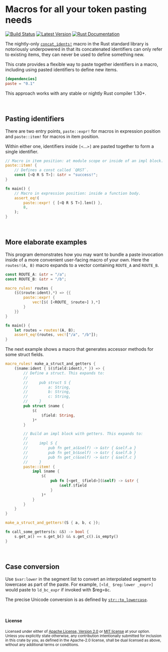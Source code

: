 Macros for all your token pasting needs
=======================================

[![Build Status](https://api.travis-ci.org/dtolnay/paste.svg?branch=master)](https://travis-ci.org/dtolnay/paste)
[![Latest Version](https://img.shields.io/crates/v/paste.svg)](https://crates.io/crates/paste)
[![Rust Documentation](https://img.shields.io/badge/api-rustdoc-blue.svg)](https://docs.rs/paste)

The nightly-only [`concat_idents!`] macro in the Rust standard library is
notoriously underpowered in that its concatenated identifiers can only refer to
existing items, they can never be used to define something new.

[`concat_idents!`]: https://doc.rust-lang.org/std/macro.concat_idents.html

This crate provides a flexible way to paste together identifiers in a macro,
including using pasted identifiers to define new items.

```toml
[dependencies]
paste = "0.1"
```

This approach works with any stable or nightly Rust compiler 1.30+.

<br>

## Pasting identifiers

There are two entry points, `paste::expr!` for macros in expression position and
`paste::item!` for macros in item position.

Within either one, identifiers inside `[<`...`>]` are pasted together to form a
single identifier.

```rust
// Macro in item position: at module scope or inside of an impl block.
paste::item! {
    // Defines a const called `QRST`.
    const [<Q R S T>]: &str = "success!";
}

fn main() {
    // Macro in expression position: inside a function body.
    assert_eq!(
        paste::expr! { [<Q R S T>].len() },
        8,
    );
}
```

<br>

## More elaborate examples

This program demonstrates how you may want to bundle a paste invocation inside
of a more convenient user-facing macro of your own. Here the `routes!(A, B)`
macro expands to a vector containing `ROUTE_A` and `ROUTE_B`.

```rust
const ROUTE_A: &str = "/a";
const ROUTE_B: &str = "/b";

macro_rules! routes {
    ($($route:ident),*) => {{
        paste::expr! {
            vec![$( [<ROUTE_ $route>] ),*]
        }
    }}
}

fn main() {
    let routes = routes!(A, B);
    assert_eq!(routes, vec!["/a", "/b"]);
}
```

The next example shows a macro that generates accessor methods for some struct
fields.

```rust
macro_rules! make_a_struct_and_getters {
    ($name:ident { $($field:ident),* }) => {
        // Define a struct. This expands to:
        //
        //     pub struct S {
        //         a: String,
        //         b: String,
        //         c: String,
        //     }
        pub struct $name {
            $(
                $field: String,
            )*
        }

        // Build an impl block with getters. This expands to:
        //
        //     impl S {
        //         pub fn get_a(&self) -> &str { &self.a }
        //         pub fn get_b(&self) -> &str { &self.b }
        //         pub fn get_c(&self) -> &str { &self.c }
        //     }
        paste::item! {
            impl $name {
                $(
                    pub fn [<get_ $field>](&self) -> &str {
                        &self.$field
                    }
                )*
            }
        }
    }
}

make_a_struct_and_getters!(S { a, b, c });

fn call_some_getters(s: &S) -> bool {
    s.get_a() == s.get_b() && s.get_c().is_empty()
}
```

<br>

## Case conversion

Use `$var:lower` in the segment list to convert an interpolated segment to
lowercase as part of the paste. For example, `[<ld_ $reg:lower _expr>]` would
paste to `ld_bc_expr` if invoked with $reg=`Bc`.

The precise Unicode conversion is as defined by [`str::to_lowercase`].

[`str::to_lowercase`]: https://doc.rust-lang.org/std/primitive.str.html#method.to_lowercase

<br>

#### License

<sup>
Licensed under either of <a href="LICENSE-APACHE">Apache License, Version
2.0</a> or <a href="LICENSE-MIT">MIT license</a> at your option.
</sup>

<br>

<sub>
Unless you explicitly state otherwise, any contribution intentionally submitted
for inclusion in this crate by you, as defined in the Apache-2.0 license, shall
be dual licensed as above, without any additional terms or conditions.
</sub>
